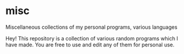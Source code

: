 # misc
Miscellaneous collections of my personal programs, various languages

Hey! 
This repository is a collection of various random programs which I have made.
You are free to use and edit any of them for personal use.
